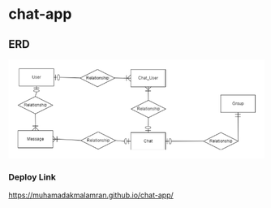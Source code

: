 # chat-app

## ERD

<img src="./images/chat-app-erd.png" alt="Getting started" />

### Deploy Link
https://muhamadakmalamran.github.io/chat-app/